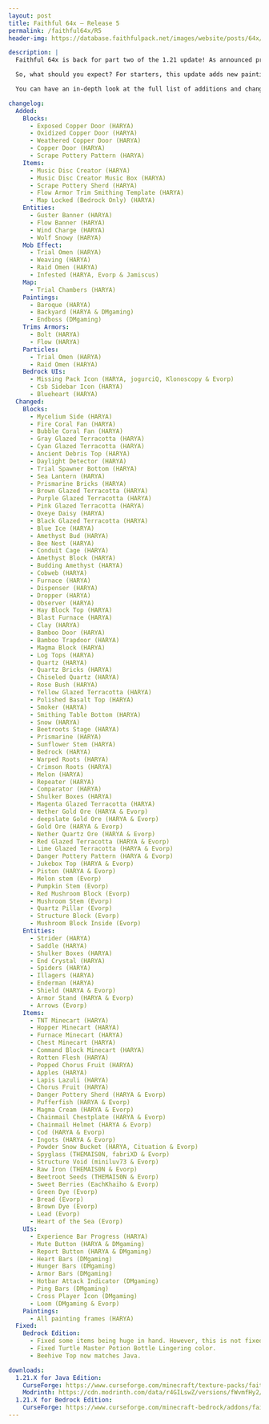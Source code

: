 ```yaml
---
layout: post
title: Faithful 64x – Release 5
permalink: /faithful64x/R5
header-img: https://database.faithfulpack.net/images/website/posts/64x/R5.jpg

description: |
  Faithful 64x is back for part two of the 1.21 update! As announced previously, this update focuses on more Tricky Trials features as well as additional texture quality improvements across your Minecraft world!

  So, what should you expect? For starters, this update adds new paintings, copper doors, music discs, and armor trim patterns. Many older textures have been revamped as well, including the magma block, prismarine, and glazed terracotta blocks.

  You can have an in-depth look at the full list of additions and changes across Java and Bedrock edition here:

changelog:
  Added:
    Blocks:
      - Exposed Copper Door (HARYA)
      - Oxidized Copper Door (HARYA)
      - Weathered Copper Door (HARYA)
      - Copper Door (HARYA)
      - Scrape Pottery Pattern (HARYA)
    Items:
      - Music Disc Creator (HARYA)
      - Music Disc Creator Music Box (HARYA)
      - Scrape Pottery Sherd (HARYA)
      - Flow Armor Trim Smithing Template (HARYA)
      - Map Locked (Bedrock Only) (HARYA)
    Entities:
      - Guster Banner (HARYA)
      - Flow Banner (HARYA)
      - Wind Charge (HARYA)
      - Wolf Snowy (HARYA)
    Mob Effect:
      - Trial Omen (HARYA)
      - Weaving (HARYA)
      - Raid Omen (HARYA)
      - Infested (HARYA, Evorp & Jamiscus)
    Map:
      - Trial Chambers (HARYA)
    Paintings:
      - Baroque (HARYA)
      - Backyard (HARYA & DMgaming)
      - Endboss (DMgaming)
    Trims Armors:
      - Bolt (HARYA)
      - Flow (HARYA)
    Particles:
      - Trial Omen (HARYA)
      - Raid Omen (HARYA)
    Bedrock UIs:
      - Missing Pack Icon (HARYA, jogurciQ, Klonoscopy & Evorp)
      - Csb Sidebar Icon (HARYA)
      - Blueheart (HARYA)
  Changed:
    Blocks:
      - Mycelium Side (HARYA)
      - Fire Coral Fan (HARYA)
      - Bubble Coral Fan (HARYA)
      - Gray Glazed Terracotta (HARYA)
      - Cyan Glazed Terracotta (HARYA)
      - Ancient Debris Top (HARYA)
      - Daylight Detector (HARYA)
      - Trial Spawner Bottom (HARYA)
      - Sea Lantern (HARYA)
      - Prismarine Bricks (HARYA)
      - Brown Glazed Terracotta (HARYA)
      - Purple Glazed Terracotta (HARYA)
      - Pink Glazed Terracotta (HARYA)
      - Oxeye Daisy (HARYA)
      - Black Glazed Terracotta (HARYA)
      - Blue Ice (HARYA)
      - Amethyst Bud (HARYA)
      - Bee Nest (HARYA)
      - Conduit Cage (HARYA)
      - Amethyst Block (HARYA)
      - Budding Amethyst (HARYA)
      - Cobweb (HARYA)
      - Furnace (HARYA)
      - Dispenser (HARYA)
      - Dropper (HARYA)
      - Observer (HARYA)
      - Hay Block Top (HARYA)
      - Blast Furnace (HARYA)
      - Clay (HARYA)
      - Bamboo Door (HARYA)
      - Bamboo Trapdoor (HARYA)
      - Magma Block (HARYA)
      - Log Tops (HARYA)
      - Quartz (HARYA)
      - Quartz Bricks (HARYA)
      - Chiseled Quartz (HARYA)
      - Rose Bush (HARYA)
      - Yellow Glazed Terracotta (HARYA)
      - Polished Basalt Top (HARYA)
      - Smoker (HARYA)
      - Smithing Table Bottom (HARYA)
      - Snow (HARYA)
      - Beetroots Stage (HARYA)
      - Prismarine (HARYA)
      - Sunflower Stem (HARYA)
      - Bedrock (HARYA)
      - Warped Roots (HARYA)
      - Crimson Roots (HARYA)
      - Melon (HARYA)
      - Repeater (HARYA)
      - Comparator (HARYA)
      - Shulker Boxes (HARYA)
      - Magenta Glazed Terracotta (HARYA)
      - Nether Gold Ore (HARYA & Evorp)
      - deepslate Gold Ore (HARYA & Evorp)
      - Gold Ore (HARYA & Evorp)
      - Nether Quartz Ore (HARYA & Evorp)
      - Red Glazed Terracotta (HARYA & Evorp)
      - Lime Glazed Terracotta (HARYA & Evorp)
      - Danger Pottery Pattern (HARYA & Evorp)
      - Jukebox Top (HARYA & Evorp)
      - Piston (HARYA & Evorp)
      - Melon stem (Evorp)
      - Pumpkin Stem (Evorp)
      - Red Mushroom Block (Evorp)
      - Mushroom Stem (Evorp)
      - Quartz Pillar (Evorp)
      - Structure Block (Evorp)
      - Mushroom Block Inside (Evorp)
    Entities:
      - Strider (HARYA)
      - Saddle (HARYA)
      - Shulker Boxes (HARYA)
      - End Crystal (HARYA)
      - Spiders (HARYA)
      - Illagers (HARYA)
      - Enderman (HARYA)
      - Shield (HARYA & Evorp)
      - Armor Stand (HARYA & Evorp)
      - Arrows (Evorp)
    Items:
      - TNT Minecart (HARYA)
      - Hopper Minecart (HARYA)
      - Furnace Minecart (HARYA)
      - Chest Minecart (HARYA)
      - Command Block Minecart (HARYA)
      - Rotten Flesh (HARYA)
      - Popped Chorus Fruit (HARYA)
      - Apples (HARYA)
      - Lapis Lazuli (HARYA)
      - Chorus Fruit (HARYA)
      - Danger Pottery Sherd (HARYA & Evorp)
      - Pufferfish (HARYA & Evorp)
      - Magma Cream (HARYA & Evorp)
      - Chainmail Chestplate (HARYA & Evorp)
      - Chainmail Helmet (HARYA & Evorp)
      - Cod (HARYA & Evorp)
      - Ingots (HARYA & Evorp)
      - Powder Snow Bucket (HARYA, Cituation & Evorp)
      - Spyglass (THEMAIS0N, fabriXD & Evorp)
      - Structure Void (miniluv73 & Evorp)
      - Raw Iron (THEMAIS0N & Evorp)
      - Beetroot Seeds (THEMAIS0N & Evorp)
      - Sweet Berries (EachKhaiho & Evorp)
      - Green Dye (Evorp)
      - Bread (Evorp)
      - Brown Dye (Evorp)
      - Lead (Evorp)
      - Heart of the Sea (Evorp)
    UIs:
      - Experience Bar Progress (HARYA)
      - Mute Button (HARYA & DMgaming)
      - Report Button (HARYA & DMgaming)
      - Heart Bars (DMgaming)
      - Hunger Bars (DMgaming)
      - Armor Bars (DMgaming)
      - Hotbar Attack Indicator (DMgaming)
      - Ping Bars (DMgaming)
      - Cross Player Icon (DMgaming)
      - Loom (DMgaming & Evorp)
    Paintings:
      - All painting frames (HARYA)
  Fixed:
    Bedrock Edition:
      - Fixed some items being huge in hand. However, this is not fixed for Wolf Armor, Arrows & Snowball.
      - Fixed Turtle Master Potion Bottle Lingering color.
      - Beehive Top now matches Java.

downloads:
  1.21.X for Java Edition:
    CurseForge: https://www.curseforge.com/minecraft/texture-packs/faithful-64x/download/5501606
    Modrinth: https://cdn.modrinth.com/data/r4GILswZ/versions/fWvmfHy2/Faithful%2064x%20-%20Release%205.zip
  1.21.X for Bedrock Edition:
    CurseForge: https://www.curseforge.com/minecraft-bedrock/addons/faithful-64x-bedrock/download/5501616
---
```

